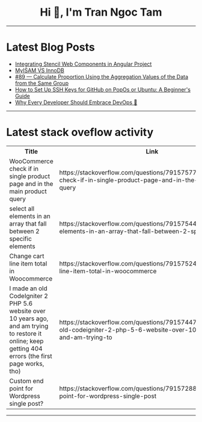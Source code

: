 <h1 align="center">Hi 👋, I'm Tran Ngoc Tam</h1>

---

# Latest Blog Posts 
<!-- BLOG-POST-LIST:START -->
- [Integrating Stencil Web Components in Angular Project](https://dev.to/sudhakar_george_e6d1f136f/integrating-stencil-web-components-in-angular-project-f9b)
- [MyISAM VS InnoDB](https://dev.to/fernilo/myisam-vs-innodb-55c4)
- [#89 — Calculate Proportion Using the Aggregation Values of the Data from the Same Group](https://dev.to/judith677/89-calculate-proportion-using-the-aggregation-values-of-the-data-from-the-same-group-307l)
- [How to Set Up SSH Keys for GitHub on PopOs or Ubuntu: A Beginner&#39;s Guide](https://dev.to/alexandrecalaca/how-to-set-up-ssh-keys-for-github-on-popos-or-ubuntu-a-beginners-guide-2g3m)
- [Why Every Developer Should Embrace DevOps 🚀](https://dev.to/saif_uddin/why-every-developer-should-embrace-devops-29ee)
<!-- BLOG-POST-LIST:END -->

---

# Latest stack oveflow activity
<table>
  <tr><th>Title</th><th>Link</th></tr>
  <!-- STACKOVERFLOW:START --><tr><td>WooCommerce check if in single product page and in the main product query</td><td>https://stackoverflow.com/questions/79157577/woocommerce-check-if-in-single-product-page-and-in-the-main-product-query</td></tr><tr><td>select all elements in an array that fall between 2 specific elements</td><td>https://stackoverflow.com/questions/79157544/select-all-elements-in-an-array-that-fall-between-2-specific-elements</td></tr><tr><td>Change cart line item total in Woocommerce</td><td>https://stackoverflow.com/questions/79157524/change-cart-line-item-total-in-woocommerce</td></tr><tr><td>I made an old CodeIgniter 2 PHP 5.6 website over 10 years ago, and am trying to restore it online; keep getting 404 errors &lpar;the first page works, tho&rpar;</td><td>https://stackoverflow.com/questions/79157447/i-made-an-old-codeigniter-2-php-5-6-website-over-10-years-ago-and-am-trying-to</td></tr><tr><td>Custom end point for Wordpress single post?</td><td>https://stackoverflow.com/questions/79157288/custom-end-point-for-wordpress-single-post</td></tr><!-- STACKOVERFLOW:END -->
</table>

---


